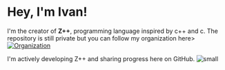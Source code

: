 # Hey, I'm Ivan!

I'm the creator of **Z++**, programming language inspired by c++ and c.
The repository is still private but you can follow my organization here> [![Organization](https://img.shields.io/badge/Organization-zpp--lang-blue?style=for-the-badge&logo=github)](https://github.com/zpp-lang)

I'm actively developing Z++ and sharing progress here on GitHub.
                                            ![small](https://github.com/user-attachments/assets/cb71ebf1-42c2-4fc5-af6b-a586a7e63b73)
  
